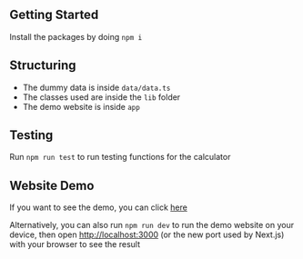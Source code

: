 ## Getting Started

Install the packages by doing `npm i`

## Structuring

- The dummy data is inside `data/data.ts`
- The classes used are inside the `lib` folder
- The demo website is inside `app`

## Testing

Run `npm run test` to run testing functions for the calculator

## Website Demo

If you want to see the demo, you can click [here](https://notreina.github.io/calculator/)

Alternatively, you can also run `npm run dev` to run the demo website on your device, then open [http://localhost:3000](http://localhost:3000) (or the new port used by Next.js) with your browser to see the result
